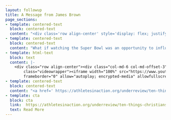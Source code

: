 ```yaml
---
layout: followup
title: A Message from James Brown
page_sections:
- template: centered-text
  block: centered-text
  content: "<div class='row align-center' style='display: flex; justify-content: center; padding: 8px 20px;'><h3>A Special Message from James Brown</h3></div>"
- template: centered-text
  block: centered-text
  content: "What if watching the Super Bowl was an opportunity to influence the culture of sport?"
- template: html-text
  block: text
  content: |-
    <div class="row align-center"><div class="col-md-6 col-md-offset-3"><div
        class="videowrapper"><iframe width="100%" src="https://www.youtube.com/embed/Xhd5s1jYna4?showinfo=0&controls=0&modestbranding=1"
        frameborder="0" allow="autoplay; encrypted-media" allowfullscreen></iframe></div></div></div>
- template: centered-text
  block: centered-text
  content: "<a href=' https://athletesinaction.org/underreview/ten-things-christians-need-to-know-before-the-super-bowl#.XFMUMC2ZM_U'>Read more</a> for a simple resource to help you participate in events surrounding the Super Bowl with purpose and prayer."
- template: cta
  block: cta
  link:  https://athletesinaction.org/underreview/ten-things-christians-need-to-know-before-the-super-bowl#.XFMUMC2ZM_U
  text: Read More
---
```


